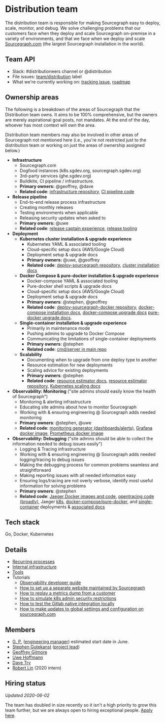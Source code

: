 # Distribution team

The distribution team is responsible for making Sourcegraph easy to deploy, scale, monitor, and debug. We solve challenging problems that our customers face when they deploy and scale Sourcegraph on-premise in a variety of environments, and that we face when we deploy and scale [Sourcegraph.com](https://sourcegraph.com/search) (the largest Sourcegraph installation in the world).

## Team API

- Slack: #distributioneers channel or @distribution
- File issues: [team/distribution](https://github.com/sourcegraph/sourcegraph/issues/new?labels=team/distribution) label
- What we're currently working on: [tracking issue](https://github.com/sourcegraph/sourcegraph/issues?q=is%3Aissue+is%3Aopen+label%3Ateam%2Fdistribution+label%3Atracking+distribution), [roadmap](https://docs.google.com/document/d/1cBsE9801DcBF9chZyMnxRdolqM_1c2pPyGQz15QAvYI/edit#heading=h.mi8zg2ql2uc6)

## Ownership areas

The following is a breakdown of the areas of Sourcegraph that the Distribution team owns. It aims to be 100% comprehensive, but the owners are merely aspirational goal posts, not mandates. At the end of the day, whoever has most context will own the area.

Distribution team members may also be involved in other areas of Sourcegraph not mentioned here (i.e., you're not restricted just to the distribution team or working on just the areas of ownership assigned below.)

- **Infrastructure**
    - Sourcegraph.com
    - Dogfood instances (k8s.sgdev.org, sourcegraph.sgdev.org)
    - 3rd-party services (ghe.sgdev.org)
    - Buildkite, CI pipeline / infrastructure.
    - **Primary owners:** @geoffrey, @dave
    - **Related code**: [infrastructure repository](https://github.com/sourcegraph/infrastructure), [CI pipeline code](https://sourcegraph.com/search?q=repo%3A%5Egithub%5C.com%2Fsourcegraph%2Fsourcegraph%24+file%3Abuild.sh%7C%2Fci%2F+count%3A1000&patternType=literal)
- **Release pipeline**
    - End-to-end release process infrastructure
    - Creating monthly releases
    - Testing environments when applicable
    - Releasing security updates when asked to
    - **Primary owners:** @uwe
    - **Related code**: [release captain experience](https://about.sourcegraph.com/handbook/engineering/releases#release-captain), [release tooling](https://sourcegraph.com/github.com/sourcegraph/sourcegraph/-/tree/dev/release)
- **Deployment**
    - **Kubernetes cluster installation & upgrade experience**
        - Kubernetes YAML & associated tooling
        - Cloud-specific setup docs (AWS/Google Cloud)
        - Deployment setup & upgrade docs
        - **Primary owners:** @uwe, @geoffrey
        - **Related code**: [deploy-sourcegraph repository](https://github.com/sourcegraph/deploy-sourcegraph), [cluster installation docs](https://sourcegraph.com/github.com/sourcegraph/sourcegraph/-/blob/doc/admin/install/cluster.md)
    - **Docker Compose & pure-docker installation & upgrade experience**
        - Docker-compose YAML & associated tooling
        - Pure-docker shell scripts & upgrade docs
        - Cloud-specific setup docs (AWS/Google Cloud)
        - Deployment setup & upgrade docs
        - **Primary owners**: @stephen, @geoffrey
        - **Related code**: [deploy-sourcegraph-docker repository](https://github.com/sourcegraph/deploy-sourcegraph-docker), [docker-compose installation docs](https://sourcegraph.com/github.com/sourcegraph/sourcegraph/-/tree/doc/admin/install/docker-compose), [docker-compose upgrade docs](https://sourcegraph.com/github.com/sourcegraph/sourcegraph/-/blob/doc/admin/updates/docker_compose.md) [pure-docker upgrade docs](https://sourcegraph.com/github.com/sourcegraph/sourcegraph/-/blob/doc/admin/updates/pure_docker.md).
    - **Single-container installation & upgrade experience**
        - Primarily in maintenance mode
        - Pushing admins to upgrade to Docker Compose
        - Communicating the limitations of single-container deployments
        - **Primary owners**: @stephen
        - **Related code**: [cmd/server in main repo](https://sourcegraph.com/search?q=repo:%5Egithub%5C.com/sourcegraph/sourcegraph%24+file:cmd/server/&patternType=regexp)
    - **Scalability**
        - Documenting when to upgrade from one deploy type to another
        - Resource estimation for new deployments
        - Scaling advice for existing deployments
        - **Primary owners**: @stephen
        - **Related code**: [resource estimator docs](https://docs.sourcegraph.com/admin/install/resource_estimator), [resource estimator repository](https://github.com/sourcegraph/resource-estimator), [Kubernetes scaling docs](https://docs.sourcegraph.com/admin/install/kubernetes/scale)
- **Observability: Monitoring** ("site admins should easily know the health of Sourcegraph")
    - Monitoring & alerting infrastructure
    - Educating site admins about how to monitor Sourcegraph
    - Working with & ensuring engineering @ Sourcegraph adds needed monitoring
    - **Primary owners**: @stephen, @uwe
    - **Related code**: [monitoring generator (dashboards/alerts)](https://sourcegraph.com/github.com/sourcegraph/sourcegraph/-/tree/monitoring), [Grafana docker image](https://sourcegraph.com/github.com/sourcegraph/sourcegraph/-/tree/docker-images/grafana), [Prometheus docker image](https://sourcegraph.com/github.com/sourcegraph/sourcegraph/-/tree/docker-images/prometheus)
- **Observability: Debugging** ("site admins should be able to collect the information needed to debug issues easily")
    - Logging & Tracing infrastructure
    - Working with & ensuring engineering @ Sourcegraph adds needed logging/tracing to debug issues
    - Making the debugging process for common problems seamless and straightforward
    - Making reporting issues with all needed information easy
    - Ensuring logs/tracing are not overly verbose, identify most useful information for solving problems
    - **Primary owners**: @stephen
    - **Related code**: [Jaeger Docker images and code](https://sourcegraph.com/search?q=repo:%5Egithub%5C.com/sourcegraph/sourcegraph%24+file:jaeger&patternType=literal), [opentracing code (broadly)](https://sourcegraph.com/search?q=repo:%5Egithub%5C.com/sourcegraph/sourcegraph%24+opentracing&patternType=literal), Jaeger [k8s](https://sourcegraph.com/search?q=repo:%5Egithub%5C.com/sourcegraph/deploy-sourcegraph%24+jaeger&patternType=literal), [docker-compose/pure-docker](https://sourcegraph.com/search?q=repo:%5Egithub%5C.com/sourcegraph/deploy-sourcegraph-docker%24+jaeger&patternType=literal), and [single-container](https://sourcegraph.com/search?q=repo:%5Egithub%5C.com/sourcegraph/sourcegraph%24+file:cmd/server+jaeger&patternType=literal) deployments & [associated docs](https://sourcegraph.com/search?q=repo:%5Egithub%5C.com/sourcegraph/sourcegraph%24+file:doc/admin/observability+jaeger%7Ctracing&patternType=regexp)

## Tech stack

Go, Docker, Kubernetes

## Details

* [Recurring processes](./recurring_processes.md)
* [Internal infrastructure](./internal_infrastructure.md)
* [Tools](./tools/index.md)
* Tutorials
  * [Observability developer guide](observability/index.md)
  * [How to set up a separate website maintained by Sourcegraph](separate_website.md)
  * [How to replay a metrics dump from a customer](use_metrics_dump.md)
  * [How to simulate k8s admin security restrictions](k8s_admin_custom_policy.md)
  * [How to test the Gitlab native integration locally](gitlab_native_local.md)
  * [How to make updates to global settings and configuration on sourcegraph.com](update_sourcegraph_website.md)

## Members

- [G. P.](https://hire.lever.co/search/5f3b284f-04ce-4bdc-86ba-f9eed6a0ae9e) ([engineering manager](../roles.md#engineering-manager)) estimated start date in June.
- [Stephen Gutekanst](../../../company/team/index.md#stephen-gutekanst) ([project lead](../roles.md#project-lead))
- [Geoffrey Gilmore](../../../company/team/index.md#geoffrey-gilmore)
- [Uwe Hoffmann](../../../company/team/index.md#uwe-hoffmann)
- [Dave Try](../../../company/team/index.md#dave-try)
- [Robert Lin](../../../company/team/index.md#robert-lin) (2020 intern)

## Hiring status

_Updated 2020-06-02_

The team has doubled in size recently so it isn't a high priority to grow this team further, but we are always open to hiring exceptional people. [Apply here](https://github.com/sourcegraph/careers/blob/master/job-descriptions/software-engineer-distribution.md).
